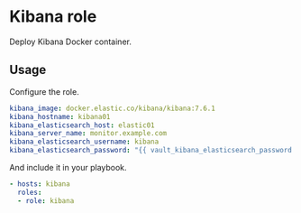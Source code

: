 # Kibana role

Deploy Kibana Docker container.

## Usage

Configure the role.

```yml
kibana_image: docker.elastic.co/kibana/kibana:7.6.1
kibana_hostname: kibana01
kibana_elasticsearch_host: elastic01
kibana_server_name: monitor.example.com
kibana_elasticsearch_username: kibana
kibana_elasticsearch_password: "{{ vault_kibana_elasticsearch_password }}"
```

And include it in your playbook.

```yml
- hosts: kibana
  roles:
  - role: kibana
```
